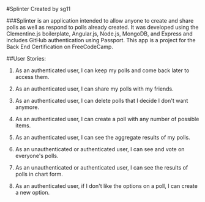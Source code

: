 #Splinter
Created by sg11

###Splinter is an application intended to allow anyone to create and share polls as well as respond to polls already created. It was developed using the Clementine.js boilerplate, Angular.js, Node.js, MongoDB, and Express and includes GitHub authentication using Passport. This app is a project for the Back End Certification on FreeCodeCamp.

##User Stories:
 1. As an authenticated user, I can keep my polls and come back later to access them.

 2. As an authenticated user, I can share my polls with my friends.

 3. As an authenticated user, I can delete polls that I decide I don't want anymore.
 
 4. As an authenticated user, I can create a poll with any number of possible items.
 
 5. As an authenticated user, I can see the aggregate results of my polls.

 6. As an unauthenticated or authenticated user, I can see and vote on everyone's polls.
 
 7. As an unauthenticated or authenticated user, I can see the results of polls in chart form. 

 8. As an authenticated user, if I don't like the options on a poll, I can create a new option.



